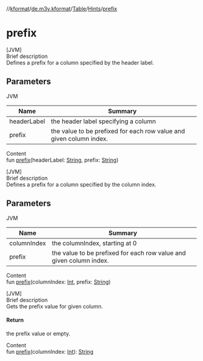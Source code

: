 //[kformat](../../../index.md)/[de.m3y.kformat](../../index.md)/[Table](../index.md)/[Hints](index.md)/[prefix](prefix.md)



# prefix  
[JVM]  
Brief description  
Defines a prefix for a column specified by the header label.  
  


## Parameters  
  
JVM  
  
|  Name|  Summary| 
|---|---|
| headerLabel| the header label specifying a column
| prefix| the value to be prefixed for each row value and given column index.
  
  
Content  
fun [prefix](prefix.md)(headerLabel: [String](https://kotlinlang.org/api/latest/jvm/stdlib/kotlin/-string/index.html), prefix: [String](https://kotlinlang.org/api/latest/jvm/stdlib/kotlin/-string/index.html))  


[JVM]  
Brief description  
Defines a prefix for a column specified by the column index.  
  


## Parameters  
  
JVM  
  
|  Name|  Summary| 
|---|---|
| columnIndex| the columnIndex, starting at 0
| prefix| the value to be prefixed for each row value and given column index.
  
  
Content  
fun [prefix](prefix.md)(columnIndex: [Int](https://kotlinlang.org/api/latest/jvm/stdlib/kotlin/-int/index.html), prefix: [String](https://kotlinlang.org/api/latest/jvm/stdlib/kotlin/-string/index.html))  


[JVM]  
Brief description  
Gets the prefix value for given column.  
  


#### Return  
the prefix value or empty.  
  
  
Content  
fun [prefix](prefix.md)(columnIndex: [Int](https://kotlinlang.org/api/latest/jvm/stdlib/kotlin/-int/index.html)): [String](https://kotlinlang.org/api/latest/jvm/stdlib/kotlin/-string/index.html)  



